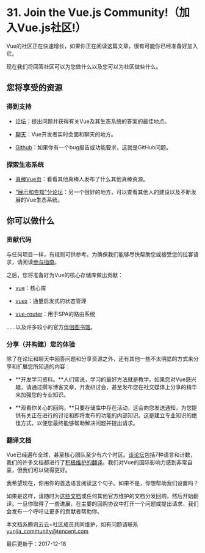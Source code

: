# 31. Join the Vue.js Community!（加入Vue.js社区!）

Vue的社区正在快速增长，如果你正在阅读这篇文章，很有可能你已经准备好加入它。

现在我们将回答社区可以为您做什么以及您可以为社区做些什么。

## 您将享受的资源

### 得到支持

- [论坛](https://forum.vuejs.org/)：提出问题并获得有关Vue及其生态系统的答案的最佳地点。

- [聊天](https://chat.vuejs.org/)：Vue开发者实时会面和聊天的地方。

- [Github](https://github.com/vuejs)：如果你有一个bug报告或功能要求，这就是GitHub问题。

### 探索生态系统

- [真棒Vue页](https://github.com/vuejs/awesome-vue)：看看其他真棒人发布了什么其他真棒资源。

- [“展示和告知”分论坛](https://forum.vuejs.org/c/show-and-tell)：另一个很好的地方，可以查看其他人的建设以及不断发展的Vue生态系统。

## 你可以做什么

### 贡献代码

与任何项目一样，有规则可供参考。为确保我们能够尽快帮助您或接受您的拉客请求，请阅读[参与指南](https://github.com/vuejs/vue/blob/dev/.github/CONTRIBUTING.md)。

之后，您将准备好为Vue的核心存储库做出贡献：

- [vue](https://github.com/vuejs/vue)：核心库

- [vuex](https://github.com/vuejs/vuex)：通量启发式的状态管理

- [vue-router](https://github.com/vuejs/vue-router)：用于SPA的路由系统

......以及许多较小的官方[伴侣图书馆](https://github.com/vuejs)。

### 分享（并构建）您的体验

除了在论坛和聊天中回答问题和分享资源之外，还有其他一些不太明显的方式来分享和扩展您所知道的内容：

- **开发学习资料。**人们常说，学习的最好方法就是教学。如果您对Vue感兴趣，请通过撰写博客文章，开发研讨会，甚至发布您在社交媒体上分享的精华来加强您的专业知识。

- **观看你关心的回购。**只要存储库中存在活动，这会向您发送通知，为您提供有关正在进行的讨论和即将发布的功能的内部知识。这是建立专业知识的绝佳方式，以便您最终能够帮助解决问题并提出请求。

### 翻译文档

Vue已经遍布全球，甚至核心团队至少有六个时区。[该论坛](https://forum.vuejs.org/)包括7种语言和计数，我们的许多文档都进行了[积极维护的翻译](https://github.com/vuejs?utf8=%E2%9C%93&query=vuejs.org)。我们对Vue的国际影响力感到非常自豪，但我们可以做得更好。

我希望现在，你用你的首选语言阅读这个句子。如果不是，你想帮助我们设置吗？

如果是这样，请随时为[这些文档](https://github.com/vuejs/vuejs.org/)或任何其他官方维护的文档分发回购，然后开始翻译。一旦你取得了一些进展，在主要的回购协议中打开一个问题或提出请求，我们会发布一个呼吁让更多的贡献者帮助你。

本文档系腾讯云云+社区成员共同维护，如有问题请联系 yunjia_community@tencent.com

最后更新于：2017-12-18